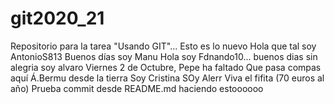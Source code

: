 # git2020_21
Repositorio para la tarea "Usando GIT"...
Esto es lo nuevo
Hola que tal soy AntonioS813
Buenos días soy Manu
Hola soy Fdnando10...
buenos dias sin alegria soy alvaro
Viernes 2 de Octubre, Pepe ha faltado
Que pasa compas aquí Á.Bermu desde la tierra
Soy Cristina
SOy Alerr
Viva el fifita (70 euros al año)
Prueba commit desde README.md
haciendo estoooooo
